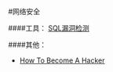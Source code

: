#网络安全

####工具：
[SQL漏洞检测](https://github.com/Ekultek/whitewidow)


####其他：
* [How To Become A Hacker](http://idarkside.org/docs/hacker-howto.html)